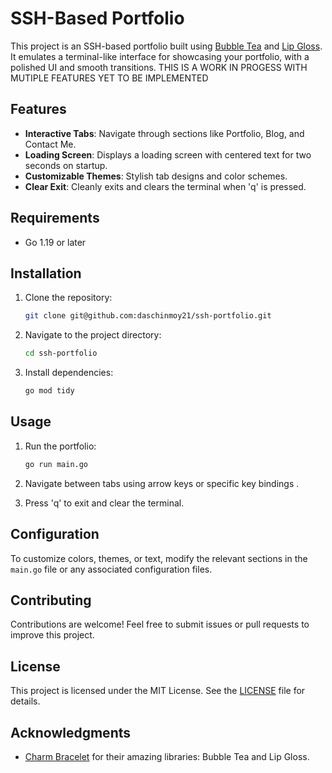 # SSH-Based Portfolio

This project is an SSH-based portfolio built using [Bubble Tea](https://github.com/charmbracelet/bubbletea) and [Lip Gloss](https://github.com/charmbracelet/lipgloss). It emulates a terminal-like interface for showcasing your portfolio, with a polished UI and smooth transitions.
THIS IS A WORK IN PROGESS WITH MUTIPLE FEATURES YET TO BE IMPLEMENTED
## Features

- **Interactive Tabs**: Navigate through sections like Portfolio, Blog, and Contact Me.
- **Loading Screen**: Displays a loading screen with centered text for two seconds on startup.
- **Customizable Themes**: Stylish tab designs and color schemes.
- **Clear Exit**: Cleanly exits and clears the terminal when 'q' is pressed.

## Requirements

- Go 1.19 or later

## Installation

1. Clone the repository:
   ```bash
   git clone git@github.com:daschinmoy21/ssh-portfolio.git
   ```

2. Navigate to the project directory:
   ```bash
   cd ssh-portfolio
   ```

3. Install dependencies:
   ```bash
   go mod tidy
   ```

## Usage

1. Run the portfolio:
   ```bash
   go run main.go
   ```

2. Navigate between tabs using arrow keys or specific key bindings .

3. Press 'q' to exit and clear the terminal.

## Configuration

To customize colors, themes, or text, modify the relevant sections in the `main.go` file or any associated configuration files.

## Contributing

Contributions are welcome! Feel free to submit issues or pull requests to improve this project.

## License

This project is licensed under the MIT License. See the [LICENSE](LICENSE) file for details.

## Acknowledgments

- [Charm Bracelet](https://charm.sh) for their amazing libraries: Bubble Tea and Lip Gloss.

